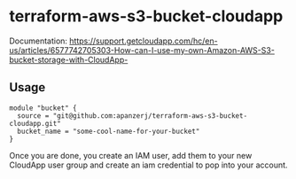 # terraform-aws-s3-bucket-cloudapp

Documentation: https://support.getcloudapp.com/hc/en-us/articles/6577742705303-How-can-I-use-my-own-Amazon-AWS-S3-bucket-storage-with-CloudApp-

## Usage

```hcl
module "bucket" {
  source = "git@github.com:apanzerj/terraform-aws-s3-bucket-cloudapp.git"
  bucket_name = "some-cool-name-for-your-bucket"
}
```

Once you are done, you create an IAM user, add them to your new CloudApp user group and create an iam credential to pop into your account.